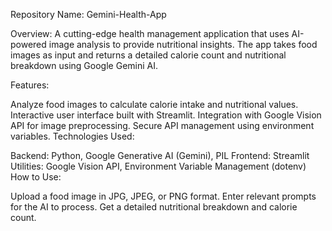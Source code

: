 Repository Name: Gemini-Health-App


Overview: A cutting-edge health management application that uses AI-powered image analysis to provide nutritional insights. The app takes food images as input and returns a detailed calorie count and nutritional breakdown using Google Gemini AI.

Features:

Analyze food images to calculate calorie intake and nutritional values.
Interactive user interface built with Streamlit.
Integration with Google Vision API for image preprocessing.
Secure API management using environment variables.
Technologies Used:

Backend: Python, Google Generative AI (Gemini), PIL
Frontend: Streamlit
Utilities: Google Vision API, Environment Variable Management (dotenv)
How to Use:

Upload a food image in JPG, JPEG, or PNG format.
Enter relevant prompts for the AI to process.
Get a detailed nutritional breakdown and calorie count.
